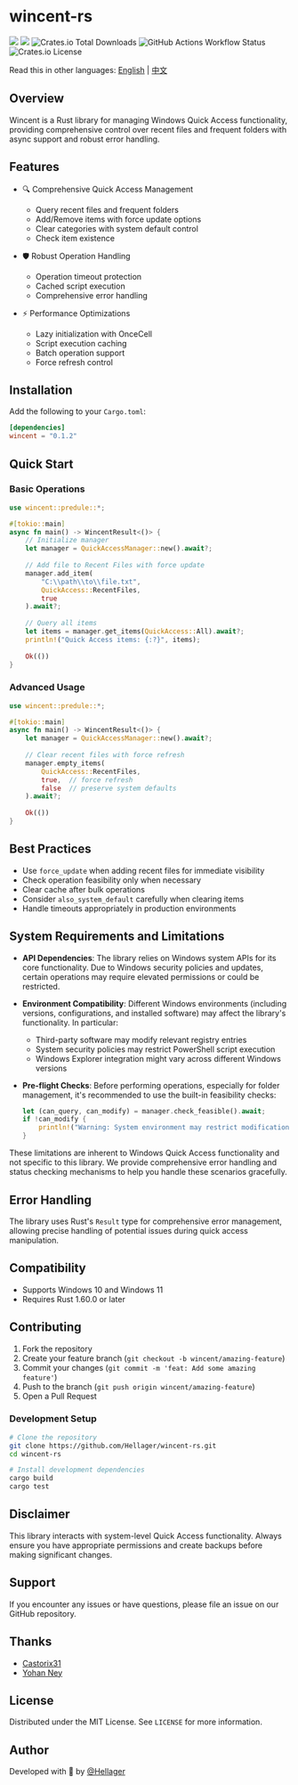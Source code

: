 # wincent-rs

[![](https://img.shields.io/crates/v/wincent.svg)](https://crates.io/crates/wincent)
[![][img_doc]][doc]
![Crates.io Total Downloads](https://img.shields.io/crates/d/wincent)
![GitHub Actions Workflow Status](https://img.shields.io/github/actions/workflow/status/Hellager/wincent-rs/publish.yml)
![Crates.io License](https://img.shields.io/crates/l/wincent)

Read this in other languages: [English](README.md) | [中文](README.cn.md)

## Overview

Wincent is a Rust library for managing Windows Quick Access functionality, providing comprehensive control over recent files and frequent folders with async support and robust error handling.

## Features

- 🔍 Comprehensive Quick Access Management
  - Query recent files and frequent folders
  - Add/Remove items with force update options
  - Clear categories with system default control
  - Check item existence

- 🛡️ Robust Operation Handling
  - Operation timeout protection
  - Cached script execution
  - Comprehensive error handling

- ⚡ Performance Optimizations
  - Lazy initialization with OnceCell
  - Script execution caching
  - Batch operation support
  - Force refresh control

## Installation

Add the following to your `Cargo.toml`:

```toml
[dependencies]
wincent = "0.1.2"
```

## Quick Start

### Basic Operations

```rust
use wincent::predule::*;

#[tokio::main]
async fn main() -> WincentResult<()> {
    // Initialize manager
    let manager = QuickAccessManager::new().await?;
    
    // Add file to Recent Files with force update
    manager.add_item(
        "C:\\path\\to\\file.txt",
        QuickAccess::RecentFiles,
        true
    ).await?;
    
    // Query all items
    let items = manager.get_items(QuickAccess::All).await?;
    println!("Quick Access items: {:?}", items);
    
    Ok(())
}
```

### Advanced Usage

```rust
use wincent::predule::*;

#[tokio::main]
async fn main() -> WincentResult<()> {
    let manager = QuickAccessManager::new().await?;
    
    // Clear recent files with force refresh
    manager.empty_items(
        QuickAccess::RecentFiles,
        true,  // force refresh
        false  // preserve system defaults
    ).await?;
    
    Ok(())
}
```

## Best Practices

- Use `force_update` when adding recent files for immediate visibility
- Check operation feasibility only when necessary
- Clear cache after bulk operations
- Consider `also_system_default` carefully when clearing items
- Handle timeouts appropriately in production environments

## System Requirements and Limitations

- **API Dependencies**: The library relies on Windows system APIs for its core functionality. Due to Windows security policies and updates, certain operations may require elevated permissions or could be restricted.

- **Environment Compatibility**: Different Windows environments (including versions, configurations, and installed software) may affect the library's functionality. In particular:
  - Third-party software may modify relevant registry entries
  - System security policies may restrict PowerShell script execution
  - Windows Explorer integration might vary across different Windows versions

- **Pre-flight Checks**: Before performing operations, especially for folder management, it's recommended to use the built-in feasibility checks:
  ```rust
  let (can_query, can_modify) = manager.check_feasible().await;
  if !can_modify {
      println!("Warning: System environment may restrict modification operations");
  }
  ```

These limitations are inherent to Windows Quick Access functionality and not specific to this library. We provide comprehensive error handling and status checking mechanisms to help you handle these scenarios gracefully.

## Error Handling

The library uses Rust's `Result` type for comprehensive error management, allowing precise handling of potential issues during quick access manipulation.

## Compatibility

- Supports Windows 10 and Windows 11
- Requires Rust 1.60.0 or later

## Contributing

1. Fork the repository
2. Create your feature branch (`git checkout -b wincent/amazing-feature`)
3. Commit your changes (`git commit -m 'feat: Add some amazing feature'`)
4. Push to the branch (`git push origin wincent/amazing-feature`)
5. Open a Pull Request

### Development Setup

```bash
# Clone the repository
git clone https://github.com/Hellager/wincent-rs.git
cd wincent-rs

# Install development dependencies
cargo build
cargo test
```


## Disclaimer

This library interacts with system-level Quick Access functionality. Always ensure you have appropriate permissions and create backups before making significant changes.

## Support

If you encounter any issues or have questions, please file an issue on our GitHub repository.

## Thanks

- [Castorix31](https://learn.microsoft.com/en-us/answers/questions/1087928/how-to-get-recent-docs-list-and-delete-some-of-the)
- [Yohan Ney](https://stackoverflow.com/questions/30051634/is-it-possible-programmatically-add-folders-to-the-windows-10-quick-access-panel)

## License

Distributed under the MIT License. See `LICENSE` for more information.

## Author

Developed with 🦀 by [@Hellager](https://github.com/Hellager)

[img_doc]: https://img.shields.io/badge/doc-latest-orange
[doc]: https://docs.rs/wincent/latest/wincent/
